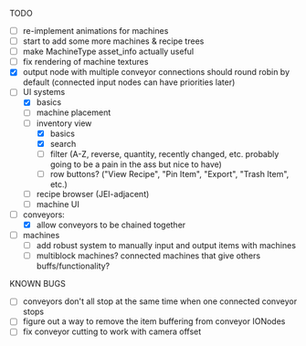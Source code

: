 TODO
- [ ] re-implement animations for machines
- [ ] start to add some more machines & recipe trees
- [ ] make MachineType asset_info actually useful
- [ ] fix rendering of machine textures
- [x] output node with multiple conveyor connections should round robin by default (connected input nodes can have priorities later)
- [ ] UI systems
  - [x] basics
  - [ ] machine placement
  - [ ] inventory view
    - [x] basics
    - [x] search
    - [ ] filter (A-Z, reverse, quantity, recently changed, etc. probably going to be a pain in the ass but nice to have)
    - [ ] row buttons? ("View Recipe", "Pin Item", "Export", "Trash Item", etc.)
  - [ ] recipe browser (JEI-adjacent)
  - [ ] machine UI
- [ ] conveyors:
  - [x] allow conveyors to be chained together
- [ ] machines
  - [ ] add robust system to manually input and output items with machines
  - [ ] multiblock machines? connected machines that give others buffs/functionality?

KNOWN BUGS
- [ ] conveyors don't all stop at the same time when one connected conveyor stops
- [ ] figure out a way to remove the item buffering from conveyor IONodes
- [ ] fix conveyor cutting to work with camera offset